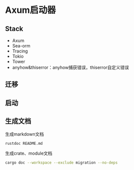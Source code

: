 # Axum启动器

## Stack

- Axum
- Sea-orm
- Tracing
- Tokio
- Tower
- anyhow&thiserror：anyhow捕获错误，thiserror自定义错误

## 迁移

## 启动

## 生成文档

生成markdown文档

```bash
rustdoc README.md
```

生成crate、module文档

```bash
cargo doc --workspace --exclude migration --no-deps
```
